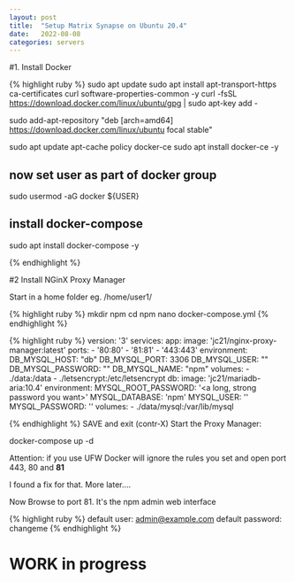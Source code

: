 ```yaml
---
layout: post
title:  "Setup Matrix Synapse on Ubuntu 20.4"
date:   2022-08-08
categories: servers
---
```


#1. Install Docker

{% highlight ruby %}
sudo apt update
sudo apt install apt-transport-https ca-certificates curl software-properties-common -y
curl -fsSL https://download.docker.com/linux/ubuntu/gpg | sudo apt-key add -

sudo add-apt-repository "deb [arch=amd64] https://download.docker.com/linux/ubuntu focal stable"

sudo apt update
apt-cache policy docker-ce
sudo apt install docker-ce -y

## now set user as part of docker group
sudo usermod -aG docker ${USER}

## install docker-compose
sudo apt install docker-compose -y

{% endhighlight %}

#2 Install NGinX Proxy Manager

Start in a home folder eg. /home/user1/ 

{% highlight ruby %}
mkdir npm
cd npm
nano docker-compose.yml
{% endhighlight %}

{% highlight ruby %}
version: '3'
services:
  app:
    image: 'jc21/nginx-proxy-manager:latest'
    ports:
      - '80:80'
      - '81:81'
      - '443:443'
    environment:
      DB_MYSQL_HOST: "db"
      DB_MYSQL_PORT: 3306
      DB_MYSQL_USER: "<a user name you want>"
      DB_MYSQL_PASSWORD: "<a password you want>"
      DB_MYSQL_NAME: "npm"
    volumes:
      - ./data:/data
      - ./letsencrypt:/etc/letsencrypt
  db:
    image: 'jc21/mariadb-aria:10.4'
    environment:
      MYSQL_ROOT_PASSWORD: '<a long, strong password you want>'
      MYSQL_DATABASE: 'npm'
      MYSQL_USER: '<the same username as above>'
      MYSQL_PASSWORD: '<the same password as in the section above>'
    volumes:
      - ./data/mysql:/var/lib/mysql

{% endhighlight %}
SAVE and exit (contr-X)
Start the Proxy Manager:

docker-compose  up -d

Attention: if you use UFW Docker will ignore the rules you set and open port 443, 80 and <b>81</b> 

I found a fix for that. More later....

Now Browse to port 81. It's the npm admin web interface

{% highlight ruby %}
default user: admin@example.com
default password: changeme
{% endhighlight %}


# WORK in progress